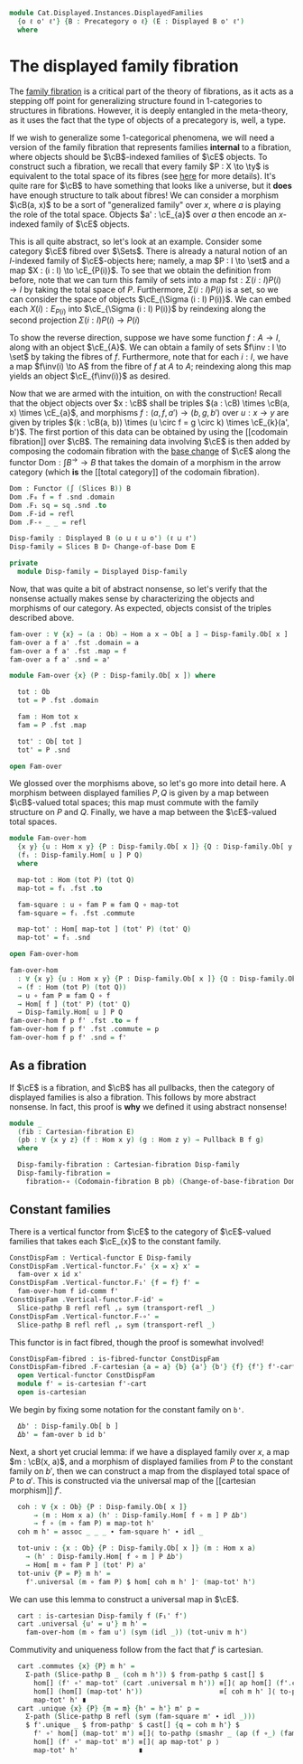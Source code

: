 <!--
```agda
open import Cat.Displayed.Instances.Pullback
open import Cat.Displayed.Instances.Slice
open import Cat.Displayed.Composition
open import Cat.Displayed.Cartesian
open import Cat.Displayed.Functor
open import Cat.Diagram.Pullback
open import Cat.Displayed.Total
open import Cat.Instances.Slice
open import Cat.Displayed.Base
open import Cat.Prelude

import Cat.Displayed.Reasoning
import Cat.Reasoning
```
-->

```agda
module Cat.Displayed.Instances.DisplayedFamilies
  {o ℓ o' ℓ'} {B : Precategory o ℓ} (E : Displayed B o' ℓ')
  where
```

<!--
```agda
open Cat.Displayed.Reasoning E
open Cat.Reasoning B
open is-fibred-functor
open Functor

open ∫Hom
open /-Obj
open Slice-hom
```
-->

# The displayed family fibration

The [family fibration] is a critical part of the theory of fibrations,
as it acts as a stepping off point for generalizing structure found
in 1-categories to structures in fibrations. However, it is deeply
entangled in the meta-theory, as it uses the fact that the type of
objects of a precategory is, well, a type.

[family fibration]: Cat.Displayed.Instances.Family.html

If we wish to generalize some 1-categorical phenomena, we will need
a version of the family fibration that represents families
**internal** to a fibration, where objects should be $\cB$-indexed
families of $\cE$ objects. To construct such a fibration, we recall
that every family $P : X \to \ty$ is equivalent to the total space
of its fibres (see [here] for more details). It's quite rare for
$\cB$ to have something that looks like a universe, but it **does**
have enough structure to talk about fibres! We can consider a morphism
$\cB(a, x)$ to be a sort of "generalized family" over $x$, where $a$ is
playing the role of the total space. Objects $a' : \cE_{a}$ over $a$
then encode an $x$-indexed family of $\cE$ objects.

[here]: 1Lab.Univalence.html#object-classifiers

This is all quite abstract, so let's look at an example. Consider
some category $\cE$ fibred over $\Sets$. There is already a natural notion
of an $I$-indexed family of $\cE$-objects here; namely, a map
$P : I \to \set$ and a map $X : (i : I) \to \cE_{P(i)}$.
To see that we obtain the definition from before, note that we can turn
this family of sets into a map $\mathrm{fst} : \Sigma (i : I) P(i) \to I$ by
taking the total space of $P$. Furthermore, $\Sigma (i : I) P(i)$
is a set, so we can consider the space of objects $\cE_{\Sigma (i : I) P(i)}$.
We can embed each $X(i) : E_{P(i)}$ into $\cE_{\Sigma (i : I) P(i)}$
by reindexing along the second projection $\Sigma (i : I) P(i) \to P(i)$

To show the reverse direction, suppose we have some function $f : A \to I$,
along with an object $\cE_{A}$. We can obtain a family of sets $f\inv : I \to \set$
by taking the fibres of $f$. Furthermore, note that for each $i : I$, we
have a map $f\inv(i) \to A$ from the fibre of $f$ at $A$ to $A$; reindexing
along this map yields an object $\cE_{f\inv(i)}$ as desired.

Now that we are armed with the intuition, on with the construction!
Recall that the object objects over $x : \cB$ shall be triples
$(a : \cB) \times \cB(a, x) \times \cE_{a}$, and morphisms
$f : (a, f, a') \to (b, g, b')$ over $u : x \to y$ are given by triples
$(k : \cB(a, b)) \times (u \circ f = g \circ k) \times \cE_{k}(a', b')$.
The first portion of this data can be obtained by using the
[[codomain fibration]] over $\cB$. The remaining data involving $\cE$ is
then added by composing the codomain fibration with the [base change]
of $\cE$ along the functor $\mathrm{Dom} : \int B^{\to} \to B$ that
takes the domain of a morphism in the arrow category (which **is** the
[[total category]] of the codomain fibration).

[base change]: Cat.Displayed.Instances.Pullback.html

```agda
Dom : Functor (∫ (Slices B)) B
Dom .F₀ f = f .snd .domain
Dom .F₁ sq = sq .snd .to
Dom .F-id = refl
Dom .F-∘ _ _ = refl

Disp-family : Displayed B (o ⊔ ℓ ⊔ o') (ℓ ⊔ ℓ')
Disp-family = Slices B D∘ Change-of-base Dom E

private
  module Disp-family = Displayed Disp-family
```

Now, that was quite a bit of abstract nonsense, so let's verify that
the nonsense actually makes sense by characterizing the objects and
morphisms of our category. As expected, objects consist of the triples
described above.

```agda
fam-over : ∀ {x} → (a : Ob) → Hom a x → Ob[ a ] → Disp-family.Ob[ x ]
fam-over a f a' .fst .domain = a
fam-over a f a' .fst .map = f
fam-over a f a' .snd = a'

module Fam-over {x} (P : Disp-family.Ob[ x ]) where

  tot : Ob
  tot = P .fst .domain

  fam : Hom tot x
  fam = P .fst .map

  tot' : Ob[ tot ]
  tot' = P .snd

open Fam-over
```

We glossed over the morphisms above, so let's go more into detail here.
A morphism between displayed families $P, Q$ is given by a map between
$\cB$-valued total spaces; this map must commute with the family structure
on $P$ and $Q$. Finally, we have a map between the $\cE$-valued total
spaces.

```agda
module Fam-over-hom
  {x y} {u : Hom x y} {P : Disp-family.Ob[ x ]} {Q : Disp-family.Ob[ y ]}
  (fᵢ : Disp-family.Hom[ u ] P Q)
  where

  map-tot : Hom (tot P) (tot Q)
  map-tot = fᵢ .fst .to

  fam-square : u ∘ fam P ≡ fam Q ∘ map-tot
  fam-square = fᵢ .fst .commute

  map-tot' : Hom[ map-tot ] (tot' P) (tot' Q)
  map-tot' = fᵢ .snd

open Fam-over-hom

fam-over-hom
  : ∀ {x y} {u : Hom x y} {P : Disp-family.Ob[ x ]} {Q : Disp-family.Ob[ y ]}
  → (f : Hom (tot P) (tot Q))
  → u ∘ fam P ≡ fam Q ∘ f
  → Hom[ f ] (tot' P) (tot' Q)
  → Disp-family.Hom[ u ] P Q
fam-over-hom f p f' .fst .to = f
fam-over-hom f p f' .fst .commute = p
fam-over-hom f p f' .snd = f'
```

## As a fibration

If $\cE$ is a fibration, and $\cB$ has all pullbacks, then the category of displayed
families is also a fibration. This follows by more abstract nonsense. In fact, this
proof is **why** we defined it using abstract nonsense!

```agda
module _
  (fib : Cartesian-fibration E)
  (pb : ∀ {x y z} (f : Hom x y) (g : Hom z y) → Pullback B f g)
  where

  Disp-family-fibration : Cartesian-fibration Disp-family
  Disp-family-fibration =
    fibration-∘ (Codomain-fibration B pb) (Change-of-base-fibration Dom E fib)
```

## Constant families

There is a vertical functor from $\cE$ to the category of $\cE$-valued
families that takes each $\cE_{x}$ to the constant family.

```agda
ConstDispFam : Vertical-functor E Disp-family
ConstDispFam .Vertical-functor.F₀' {x = x} x' =
  fam-over x id x'
ConstDispFam .Vertical-functor.F₁' {f = f} f' =
  fam-over-hom f id-comm f'
ConstDispFam .Vertical-functor.F-id' =
  Slice-pathp B refl refl ,ₚ sym (transport-refl _)
ConstDispFam .Vertical-functor.F-∘' =
  Slice-pathp B refl refl ,ₚ sym (transport-refl _)
```

This functor is in fact fibred, though the proof is somewhat involved!

```agda
ConstDispFam-fibred : is-fibred-functor ConstDispFam
ConstDispFam-fibred .F-cartesian {a = a} {b} {a'} {b'} {f} {f'} f'-cart = cart where
  open Vertical-functor ConstDispFam
  module f' = is-cartesian f'-cart
  open is-cartesian
```

We begin by fixing some notation for the constant family on `b'`.

```agda
  Δb' : Disp-family.Ob[ b ]
  Δb' = fam-over b id b'
```

Next, a short yet crucial lemma: if we have a displayed family
over $x$, a map $m : \cB(x, a)$, and a morphism of displayed families
from $P$ to the constant family on $b'$, then we can construct a map
from the displayed total space of $P$ to $a'$. This is constructed via
the universal map of the [[cartesian morphism]] $f'$.

```agda
  coh : ∀ {x : Ob} {P : Disp-family.Ob[ x ]}
      → (m : Hom x a) (h' : Disp-family.Hom[ f ∘ m ] P Δb')
      → f ∘ (m ∘ fam P) ≡ map-tot h'
  coh m h' = assoc _ _ _ ∙ fam-square h' ∙ idl _

  tot-univ : {x : Ob} {P : Disp-family.Ob[ x ]} (m : Hom x a)
    → (h' : Disp-family.Hom[ f ∘ m ] P Δb')
    → Hom[ m ∘ fam P ] (tot' P) a'
  tot-univ {P = P} m h' =
    f'.universal (m ∘ fam P) $ hom[ coh m h' ]⁻ (map-tot' h')
```

We can use this lemma to construct a universal map in $\cE$.

```agda
  cart : is-cartesian Disp-family f (F₁' f')
  cart .universal {u' = u'} m h' =
    fam-over-hom (m ∘ fam u') (sym (idl _)) (tot-univ m h')
```

Commutivity and uniqueness follow from the fact that $f'$ is cartesian.

```agda
  cart .commutes {x} {P} m h' =
    Σ-path (Slice-pathp B _ (coh m h')) $ from-pathp $ cast[] $
      hom[] (f' ∘' map-tot' (cart .universal m h')) ≡[]⟨ ap hom[] (f'.commutes _ _) ⟩
      hom[] (hom[] (map-tot' h'))                   ≡[ coh m h' ]⟨ to-pathp⁻ (hom[]-∙ _ _ ∙ reindex _ _) ⟩
      map-tot' h' ∎
  cart .unique {x} {P} {m = m} {h' = h'} m' p =
    Σ-path (Slice-pathp B refl (sym (fam-square m' ∙ idl _)))
    $ f'.unique _ $ from-pathp⁻ $ cast[] {q = coh m h'} $
      f' ∘' hom[] (map-tot' m') ≡[]⟨ to-pathp (smashr _ (ap (f ∘_) (fam-square m' ∙ idl _)) ∙ reindex _ _) ⟩
      hom[] (f' ∘' map-tot' m') ≡[]⟨ ap map-tot' p ⟩
      map-tot' h'               ∎
```
